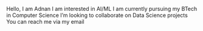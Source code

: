 Hello, I am Adnan
I am interested in AI/ML 
I am currently pursuing my BTech in Computer Science
I’m looking to collaborate on Data Science projects
You can reach me via my email

<!---
astro274/astro274 is a ✨ special ✨ repository because its `README.md` (this file) appears on your GitHub profile.
You can click the Preview link to take a look at your changes.
--->
